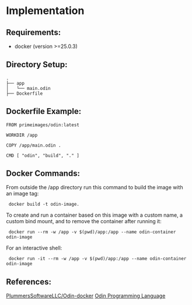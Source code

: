 # Implementation

## Requirements:
* docker (version >=25.0.3) 

## Directory Setup:
```
.
├── app
│   └── main.odin
├── Dockerfile
```

## Dockerfile Example:
```
FROM primeimages/odin:latest

WORKDIR /app

COPY /app/main.odin .

CMD [ "odin", "build", "." ]

```

## Docker Commands:
From outside the /app directory run this command to build the image with an image tag:

` docker build -t odin-image.`

To create and run a container based on this image with a custom name, a custom bind mount, and to remove the 
container after running it:

` docker run --rm -w /app -v $(pwd)/app:/app --name odin-container odin-image`

For an interactive shell:

` docker run -it --rm -w /app -v $(pwd)/app:/app --name odin-container odin-image`

## References:
[PlummersSoftwareLLC/Odin-docker](https://github.com/PlummersSoftwareLLC/Odin-docker)
[Odin Programming Language](https://odin-lang.org/)